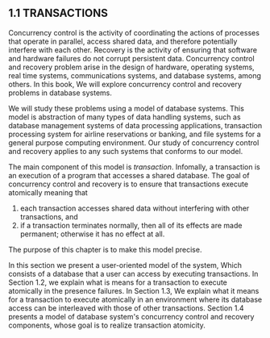 1.1 TRANSACTIONS
-----

Concurrency control is the activity of coordinating the actions of processes that operate in parallel, 
access shared data, and therefore potentially interfere with each other. Recovery is the activity of ensuring
that software and hardware failures do not corrupt persistent data. Concurrency control and recovery problem
arise in the design of hardware, operating systems, real time systems, communications systems, and database 
systems, among others. In this book, We will explore concurrency control and recovery problems in database systems.

We will study these problems using a model of database systems. This model is abstraction of many types of data
handling systems, such as database management systems of data processing applications, transaction processing system
for airline reservations or banking, and file systems for a general purpose computing environment. Our study of
concurrency control and recovery applies to any such systems that conforms to our model.

The main component of this model is *transaction*. Infomally, a transaction is an execution of a program that accesses
a shared database. The goal of concurrency control and recovery is to ensure that transactions execute atomically
meaning that

1. each transaction accesses shared data without interfering with other transactions, and 
2. if a transaction terminates normally, then all of its effects are made permanent; otherwise it has no effect at all.

The purpose of this chapter is to make this model precise.

In this section we present a user-oriented model of the system, Which consists of a database that a user can access
by executing transactions. In Section 1.2, we explain what is means for a transaction to execute atomically in the presence
failures. In Section 1.3, We explain what it means for a transaction to execute atomically in an environment where its
database access can be interleaved with those of other transactions. Section 1.4 presents a model of database system's
concurrency control and recovery components, whose goal is to realize transaction atomicity.
